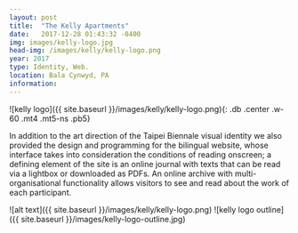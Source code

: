 ```yaml
---
layout: post
title:  "The Kelly Apartments"
date:   2017-12-28 01:43:32 -0400
img: images/kelly-logo.jpg
head-img: /images/kelly/kelly-logo.png
year: 2017
type: Identity, Web.  
location: Bala Cynwyd, PA
information:
---
```



![kelly logo]({{ site.baseurl }}/images/kelly/kelly-logo.png){: .db .center .w-60 .mt4 .mt5-ns .pb5}



In addition to the art direction of the Taipei Biennale visual identity we also provided the design and programming for the bilingual website, whose interface takes into consideration the conditions of reading onscreen; a defining element of the site is an online journal with texts that can be read via a lightbox or downloaded as PDFs. An online archive with multi-organisational functionality allows visitors to see and read about the work of each participant.


![alt text]({{ site.baseurl }}/images/kelly/kelly-logo.png)
![kelly logo outline]({{ site.baseurl }}/images/kelly-logo-outline.jpg)
